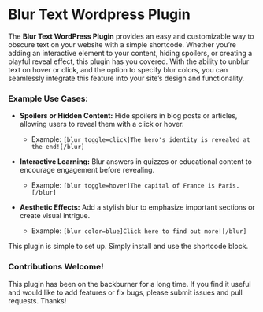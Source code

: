 # Blur Text Wordpress Plugin

The **Blur Text WordPress Plugin** provides an easy and customizable way to obscure text on your website with a simple shortcode. Whether you’re adding an interactive element to your content, hiding spoilers, or creating a playful reveal effect, this plugin has you covered. With the ability to unblur text on hover or click, and the option to specify blur colors, you can seamlessly integrate this feature into your site’s design and functionality.

### Example Use Cases:

- **Spoilers or Hidden Content:** Hide spoilers in blog posts or articles, allowing users to reveal them with a click or hover.
	- Example: `[blur toggle=click]The hero's identity is revealed at the end![/blur]`

- **Interactive Learning:** Blur answers in quizzes or educational content to encourage engagement before revealing.
	- Example: `[blur toggle=hover]The capital of France is Paris.[/blur]`

- **Aesthetic Effects:** Add a stylish blur to emphasize important sections or create visual intrigue.
	- Example: `[blur color=blue]Click here to find out more![/blur]`

This plugin is simple to set up.  Simply install and use the shortcode block.

### Contributions Welcome!

This plugin has been on the backburner for a long time.  If you find it useful and would like to add features or fix bugs, please submit issues and pull requests. Thanks!
